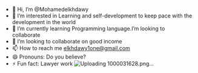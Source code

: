 - 👋 Hi, I’m @Mohamedelkhdawy
- 👀 I’m interested in Learning and self-development to keep pace with the development in the world 
- 🌱 I’m currently learning Programming language.I’m looking to collaborate
- 💞️ I’m looking to collaborate on good income 
- 📫 How to reach me elkhdawy1one@gmail.com
- 😄 Pronouns: Do you believe?
- ⚡ Fun fact: Lawyer work ![Uploading 1000031628.png…]()


<!---
Mohamedelkhdawy/Mohamedelkhdawy is a ✨ special ✨ repository because its `README.md` (this file) appears on your GitHub profile.
You can click the Preview link to take a look at your changes.
--->
